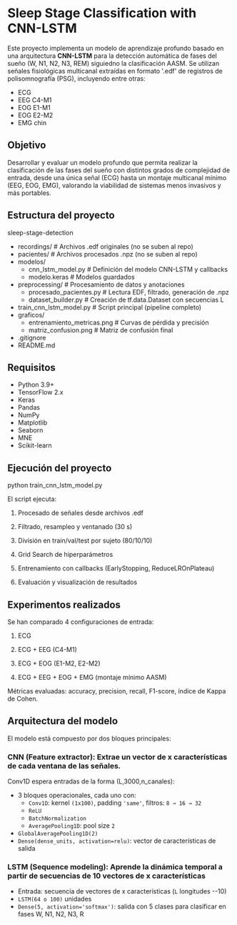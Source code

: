 # Sleep Stage Classification with CNN-LSTM
Este proyecto implementa un modelo de aprendizaje profundo basado en una arquitectura **CNN-LSTM** para la detección automática de fases del sueño (W, N1, N2, N3, REM) siguiedno la clasificación AASM. Se utilizan señales fisiológicas multicanal extraídas en formato '.edf' de registros de polisomnografía (PSG), incluyendo entre otras:

- ECG
- EEG C4-M1
- EOG E1-M1
- EOG E2-M2
- EMG chin
  
## Objetivo

Desarrollar y evaluar un modelo profundo que permita realizar la clasificación de las fases del sueño con distintos grados de complejidad de entrada, desde una única señal (ECG) hasta un montaje multicanal mínimo (EEG, EOG, EMG), valorando la viabilidad de sistemas menos invasivos y más portables.

## Estructura del proyecto

sleep-stage-detection
- recordings/ # Archivos .edf originales (no se suben al repo)
- pacientes/ # Archivos procesados .npz (no se suben al repo)
- modelos/ 
  - cnn_lstm_model.py # Definición del modelo CNN-LSTM y callbacks
  - modelo.keras # Modelos guardados
- preprocessing/ # Procesamiento de datos y anotaciones
  - procesado_pacientes.py # Lectura EDF, filtrado, generación de .npz
  - dataset_builder.py # Creación de tf.data.Dataset con secuencias L
- train_cnn_lstm_model.py # Script principal (pipeline completo)
- graficos/ 
  - entrenamiento_metricas.png # Curvas de pérdida y precisión
  - matriz_confusion.png # Matriz de confusión final
- .gitignore
- README.md

## Requisitos

- Python 3.9+
- TensorFlow 2.x
- Keras
- Pandas
- NumPy
- Matplotlib
- Seaborn
- MNE
- Scikit-learn

## Ejecución del proyecto

python train_cnn_lstm_model.py

El script ejecuta:

1. Procesado de señales desde archivos .edf

2. Filtrado, resampleo y ventanado (30 s)

3. División en train/val/test por sujeto (80/10/10)

4. Grid Search de hiperparámetros

5. Entrenamiento con callbacks (EarlyStopping, ReduceLROnPlateau)

6. Evaluación y visualización de resultados

## Experimentos realizados

Se han comparado 4 configuraciones de entrada:

1. ECG

2. ECG + EEG (C4-M1)

3. ECG + EOG (E1-M2, E2-M2)

4. ECG + EEG + EOG + EMG (montaje mínimo AASM)

Métricas evaluadas: accuracy, precision, recall, F1-score, índice de Kappa de Cohen.

## Arquitectura del modelo

El modelo está compuesto por dos bloques principales:

### CNN (Feature extractor): Extrae un vector de x características de cada ventana de las señales.
Conv1D espera entradas de la forma (L,3000,n_canales):
- 3 bloques operacionales, cada uno con:
  - `Conv1D`: kernel `(1x100)`, padding `'same'`, filtros: `8 → 16 → 32`
  - `ReLU`
  - `BatchNormalization`
  - `AveragePooling1D`: pool size `2`
- `GlobalAveragePooling1D(2)`
- `Dense(dense_units, activation=relu)`: vector de características de salida

### LSTM (Sequence modeling): Aprende la dinámica temporal a partir de secuencias de 10 vectores de x características
- Entrada: secuencia de vectores de x características (`L` longitudes --10)
- `LSTM(64 o 100)` unidades
- `Dense(5, activation='softmax')`: salida con 5 clases para clasificar en fases W, N1, N2, N3, R

